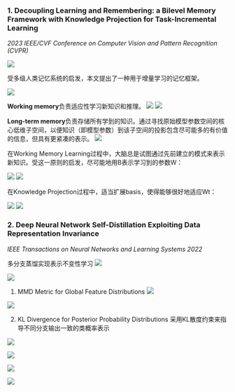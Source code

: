 ### 1. Decoupling Learning and Remembering: a Bilevel Memory Framework  with Knowledge Projection for Task-Incremental Learning
*2023 IEEE/CVF Conference on Computer Vision and Pattern Recognition (CVPR)*

![](https://cdn.jsdelivr.net/gh/Kled-Skaarl/Picturebed@master/notes/20240924220739.png)

受多级人类记忆系统的启发，本文提出了一种用于增量学习的记忆框架。


![](https://cdn.jsdelivr.net/gh/Kled-Skaarl/Picturebed@master/notes/20240924221812.png)

**Working memory**负责适应性学习新知识和推理。
![](https://cdn.jsdelivr.net/gh/Kled-Skaarl/Picturebed@master/notes/20240924220923.png)
![](https://cdn.jsdelivr.net/gh/Kled-Skaarl/Picturebed@master/notes/20240924220946.png)

**Long-term memory**负责存储所有学到的知识。通过寻找原始模型参数空间的核心低维子空间，以便知识（即模型参数）到该子空间的投影包含尽可能多的有价值的信息，但具有更紧凑的表示。
![](https://cdn.jsdelivr.net/gh/Kled-Skaarl/Picturebed@master/notes/20240924221732.png)

在Working Memory Learning过程中，大脑总是试图通过先前建立的模式来表示新知识。受这一原则的启发，尽可能地用B表示学习到的参数W：

![](https://cdn.jsdelivr.net/gh/Kled-Skaarl/Picturebed@master/notes/20240924222043.png)
![](https://cdn.jsdelivr.net/gh/Kled-Skaarl/Picturebed@master/notes/20240924222123.png)

在Knowledge Projection过程中，适当扩展basis，使得能够很好地适应Wt：

![](https://cdn.jsdelivr.net/gh/Kled-Skaarl/Picturebed@master/notes/20240924222329.png)
![](https://cdn.jsdelivr.net/gh/Kled-Skaarl/Picturebed@master/notes/20240924222509.png)


### 2. Deep Neural Network Self-Distillation Exploiting  Data Representation Invariance
*IEEE Transactions on Neural Networks and Learning Systems 2022*

多分支蒸馏实现表示不变性学习
![](https://cdn.jsdelivr.net/gh/Kled-Skaarl/Picturebed@master/notes/20240926191911.png)

![](https://cdn.jsdelivr.net/gh/Kled-Skaarl/Picturebed@master/notes/20240926192503.png)
1. MMD Metric for Global Feature Distributions
![](https://cdn.jsdelivr.net/gh/Kled-Skaarl/Picturebed@master/notes/20240926193047.png)

![](https://cdn.jsdelivr.net/gh/Kled-Skaarl/Picturebed@master/notes/20240926193257.png)

2. KL Divergence for Posterior Probability Distributions
采用KL散度约束来指导不同分支输出一致的类概率表示

![](https://cdn.jsdelivr.net/gh/Kled-Skaarl/Picturebed@master/notes/20240926200433.png)

![](https://cdn.jsdelivr.net/gh/Kled-Skaarl/Picturebed@master/notes/20240926200658.png)

![](https://cdn.jsdelivr.net/gh/Kled-Skaarl/Picturebed@master/notes/20240926200757.png)

![](https://cdn.jsdelivr.net/gh/Kled-Skaarl/Picturebed@master/notes/20240927095438.png)


